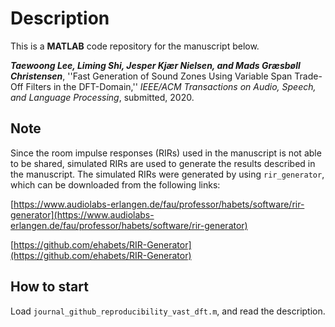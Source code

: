# Description
This is a **MATLAB** code repository for the manuscript below.

***Taewoong Lee, Liming Shi, Jesper Kjær Nielsen, and Mads Græsbøll Christensen***, ''Fast Generation of Sound Zones Using Variable Span Trade-Off Filters in the DFT-Domain,'' *IEEE/ACM Transactions on Audio, Speech, and Language Processing*, submitted, 2020.

## Note
Since the room impulse responses (RIRs) used in the manuscript is not able to be shared, simulated RIRs are used to generate the results described in the manuscript. The simulated RIRs were generated by using `rir_generator`, which can be downloaded from the following links:

[https://www.audiolabs-erlangen.de/fau/professor/habets/software/rir-generator](https://www.audiolabs-erlangen.de/fau/professor/habets/software/rir-generator)

[https://github.com/ehabets/RIR-Generator](https://github.com/ehabets/RIR-Generator)


## How to start
Load `journal_github_reproducibility_vast_dft.m`, and read the description.
